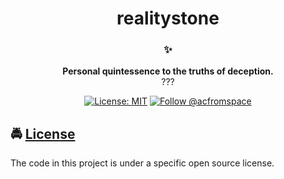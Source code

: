 <!-- HEADING -->

<!-- <p align="center">
  <img src="./images/avatar.png" width="60">
</p> -->
<h1 align="center">realitystone</h1>

<!-- DESCRIPTION -->

<h3 align="center">
  <span role="img" aria-label="Sparkles">✨</span>
</h3>
<p align="center">
  <strong>Personal quintessence to the truths of deception.</strong><br>
  ???
</p>

<!-- INFORMATION (Shields:IO) -->

<p align="center">
    <a href="https://github.com/acfromspace/realitystone/blob/master/LICENSE">
        <img src="https://img.shields.io/github/license/mashape/apistatus.svg"
            alt="License: MIT"></a>
    <a href="https://twitter.com/intent/follow?screen_name=acfromspace">
        <img src="https://img.shields.io/twitter/follow/acfromspace.svg?style=social&logo=twitter"
            alt="Follow @acfromspace"></a>
</p>

<!-- FEATURES -->

## <span role="img" aria-label="Oncoming Police Car">🚔</span> [License](LICENSE)

The code in this project is under a specific open source license.
